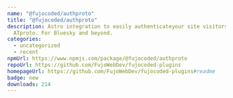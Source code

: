 ```yaml
---
name: "@fujocoded/authproto"
title: "@fujocoded/authproto"
description: Astro integration to easily authenticateyour site visitors using
  ATproto. For Bluesky and beyond.
categories:
  - uncategorized
  - recent
npmUrl: https://www.npmjs.com/package/@fujocoded/authproto
repoUrl: https://github.com/FujoWebDev/fujocoded-plugins
homepageUrl: https://github.com/FujoWebDev/fujocoded-plugins#readme
badge: new
downloads: 214
---
```

